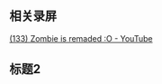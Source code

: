 ## 相关录屏

[(133) Zombie is remaded :O - YouTube](https://www.youtube.com/watch?v=Mc3Byr4U6sc)


## 标题2